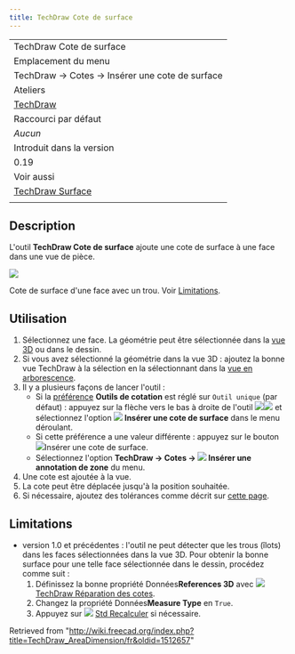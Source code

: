 ```yaml
---
title: TechDraw Cote de surface
---
```

|  |
| --- |
| TechDraw Cote de surface |
| Emplacement du menu |
| TechDraw → Cotes → Insérer une cote de surface |
| Ateliers |
| [TechDraw](/TechDraw_Workbench/fr "TechDraw Workbench/fr") |
| Raccourci par défaut |
| *Aucun* |
| Introduit dans la version |
| 0.19 |
| Voir aussi |
| [TechDraw Surface](/TechDraw_ExtensionAreaAnnotation/fr "TechDraw ExtensionAreaAnnotation/fr") |
|  |

## Description

L'outil **TechDraw Cote de surface** ajoute une cote de surface à une face dans une vue de pièce.

![](/images/TechDraw_AreaDimension_Example.png)

Cote de surface d'une face avec un trou. Voir [Limitations](#Limitations).

## Utilisation

1. Sélectionnez une face. La géométrie peut être sélectionnée dans la [vue 3D](/3D_view/fr "3D view/fr") ou dans le dessin.
2. Si vous avez sélectionné la géométrie dans la vue 3D : ajoutez la bonne vue TechDraw à la sélection en la sélectionnant dans la [vue en arborescence](/Tree_view/fr "Tree view/fr").
3. Il y a plusieurs façons de lancer l'outil :
   * Si la [préférence](/TechDraw_Preferences/fr#Cotes/fr "TechDraw Preferences/fr") **Outils de cotation** est réglé sur `Outil unique` (par défaut) : appuyez sur la flèche vers le bas à droite de l'outil ![](/images/TechDraw_Dimension.svg)![](/images/Toolbar_flyout_arrow.svg) et sélectionnez l'option **![](/images/TechDraw_AreaDimension.svg) Insérer une cote de surface** dans le menu déroulant.
   * Si cette préférence a une valeur différente : appuyez sur le bouton ![](/images/TechDraw_AreaDimension.svg)Insérer une cote de surface.
   * Sélectionnez l'option **TechDraw → Cotes → ![](/images/TechDraw_AreaDimension.svg) Insérer une annotation de zone** du menu.
4. Une cote est ajoutée à la vue.
5. La cote peut être déplacée jusqu'à la position souhaitée.
6. Si nécessaire, ajoutez des tolérances comme décrit sur [cette page](/TechDraw_Geometric_dimensioning_and_tolerancing/fr#Tolérances "TechDraw Geometric dimensioning and tolerancing/fr").

## Limitations

* version 1.0 et précédentes : l'outil ne peut détecter que les trous (îlots) dans les faces sélectionnées dans la vue 3D. Pour obtenir la bonne surface pour une telle face sélectionnée dans le dessin, procédez comme suit :
  1. Définissez la bonne propriété Données**References 3D** avec ![](/images/TechDraw_DimensionRepair.svg) [TechDraw Réparation des cotes](/TechDraw_DimensionRepair/fr "TechDraw DimensionRepair/fr").
  2. Changez la propriété Données**Measure Type** en `True`.
  3. Appuyez sur ![](/images/Std_Refresh.svg) [Std Recalculer](/Std_Refresh/fr "Std Refresh/fr") si nécessaire.

Retrieved from "<http://wiki.freecad.org/index.php?title=TechDraw_AreaDimension/fr&oldid=1512657>"